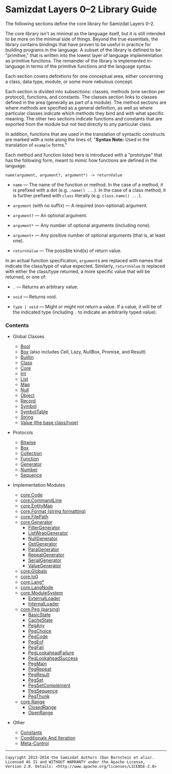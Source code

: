 Samizdat Layers 0&ndash;2 Library Guide
=======================================

The following sections define the core library for Samizdat Layers 0&ndash;2.

The core library isn't as minimal as the language itself, but it is still
intended to be more on the minimal side of things. Beyond the true
essentials, the library contains bindings that have proven to be useful
in practice for building programs in the language. A subset of the library
is defined to be "primitive," that is written into the lowest layer of
language implementation as primitive functions. The remainder of the library
is implemented in-language in terms of the primitive functions and the
language syntax.

Each section covers definitions for one conceptual area, either
concerning a class, data type, module, or some more nebulous concept.

Each section is divided into subsections: classes, methods (one section
per protocol), functions, and constants. The classes section links to
classes defined in the area (generally as part of a module). The method
sections are where methods are specified as a general definition, as well as
where particular classes indicate which methods they bind and with what
specific meaning. The other two sections indicate functions and constants that
are exported from the module but not tied directly to any particular class.

In addition, functions that are used in the translation of syntactic
constructs are marked with a note along the lines of,
"**Syntax Note:** Used in the translation of `example` forms."

Each method and function listed here is introduced with a "prototype" that
has the following form, meant to mimic how functions are defined in the
language:

```
name(argument, argument?, argument*) -> returnValue
```

* `name` &mdash; The name of the function or method. In the case of a
  method, it is prefixed with a dot (e.g. `.name() ...`). In the case of a
  class method, it is further prefixed with `class` literally (e.g.
  `class.name() ...`).

* `argument` (with no suffix) &mdash; A required (non-optional) argument.

* `argument?` &mdash; An optional argument.

* `argument*` &mdash; Any number of optional arguments (including none).

* `argument+` &mdash; Any positive number of optional arguments (that is,
  at least one).

* `returnValue` &mdash; The possible kind(s) of return value.

In an actual function specification, `argument`s are replaced with names
that indicate the class/type of value expected. Similarly, `returnValue`
is replaced with either the class/type returned, a more specific value that
will be returned, or one of:

* `.` &mdash; Returns an arbitrary value.

* `void` &mdash; Returns void.

* `type | void` &mdash; Might or might not return a value. If a value, it
  will be of the indicated type (including `.` to indicate an arbitrarily
  typed value).

### Contents

* Global Classes
  * [Bool](Bool.md)
  * [Box](Box.md) (also includes Cell, Lazy, NullBox, Promise, and Result)
  * [Builtin](Builtin.md)
  * [Class](Class.md)
  * [Core](Core.md)
  * [Int](Int.md)
  * [List](List.md)
  * [Map](Map.md)
  * [Null](Null.md)
  * [Object](Object.md)
  * [Record](Record.md)
  * [Symbol](Symbol.md)
  * [SymbolTable](SymbolTable.md)
  * [String](String.md)
  * [Value (the base class/type)](Value.md)

* Protocols
  * [Bitwise](Bitwise.md)
  * [Box](Box.md)
  * [Collection](Collection.md)
  * [Function](Function.md)
  * [Generator](Generator.md)
  * [Number](Number.md)
  * [Sequence](Sequence.md)

* Implementation Modules
  * [core.Code](core.Code.md)
  * [core.CommandLine](core.CommandLine.md)
  * [core.EntityMap](core.EntityMap.md)
  * [core.Format (string formatting)](core.Format.md)
  * [core.FilePath](core.FilePath.md)
  * [core.Generator](core.Generator/README.md)
    * [FilterGenerator](core.Generator/FilterGenerator.md)
    * [ListWrapGenerator](core.Generator/ListWrapGenerator.md)
    * [NullGenerator](core.Generator/NullGenerator.md)
    * [OptGenerator](core.Generator/OptGenerator.md)
    * [ParaGenerator](core.Generator/ParaGenerator.md)
    * [RepeatGenerator](core.Generator/RepeatGenerator.md)
    * [SerialGenerator](core.Generator/SerialGenerator.md)
    * [ValueGenerator](core.Generator/ValueGenerator.md)
  * [core.Globals](core.Globals.md)
  * [core.Io0](core.Io0.md)
  * [core.Lang*](core.LangN.md)
  * [core.LangNode](core.LangNode.md)
  * [core.ModuleSystem](core.ModuleSystem/README.md)
    * [ExternalLoader](core.ModuleSystem/ExternalLoader.md)
    * [InternalLoader](core.ModuleSystem/InternalLoader.md)
  * [core.Peg (parsing)](core.Peg/README.md)
    * [BasicState](core.Peg/BasicState.md)
    * [CacheState](core.Peg/CacheState.md)
    * [PegAny](core.Peg/PegAny.md)
    * [PegChoice](core.Peg/PegChoice.md)
    * [PegCode](core.Peg/PegCode.md)
    * [PegEof](core.Peg/PegEof.md)
    * [PegFail](core.Peg/PegFail.md)
    * [PegLookaheadFailure](core.Peg/PegLookaheadFailure.md)
    * [PegLookaheadSuccess](core.Peg/PegLookaheadSuccess.md)
    * [PegMain](core.Peg/PegMain.md)
    * [PegRepeat](core.Peg/PegRepeat.md)
    * [PegResult](core.Peg/PegResult.md)
    * [PegSet](core.Peg/PegSet.md)
    * [PegSetComplement](core.Peg/PegSetComplement.md)
    * [PegSequence](core.Peg/PegSequence.md)
    * [PegThunk](core.Peg/PegThunk.md)
  * [core.Range](core.Range/README.md)
    * [ClosedRange](core.Range/ClosedRange.md)
    * [OpenRange](core.Range/OpenRange.md)

* Other
  * [Constants](constants.md)
  * [Conditionals And Iteration](conditional.md)
  * [Meta-Control](meta-control.md)

- - - - -

```
Copyright 2013-2014 the Samizdat Authors (Dan Bornstein et alia).
Licensed AS IS and WITHOUT WARRANTY under the Apache License,
Version 2.0. Details: <http://www.apache.org/licenses/LICENSE-2.0>
```
